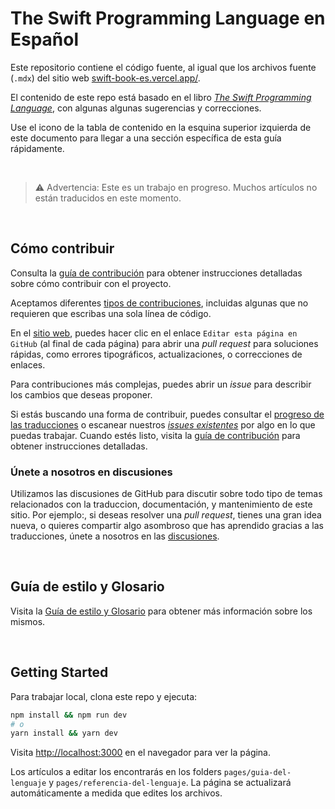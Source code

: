# The Swift Programming Language en Español

Este repositorio contiene el código fuente, al igual que los archivos fuente (`.mdx`) del sitio web [swift-book-es.vercel.app/](https://swift-book-es.vercel.app/).

El contenido de este repo está basado en el libro [_The Swift Programming Language_](https://docs.swift.org/swift-book/), con algunas algunas sugerencias y correcciones.

Use el icono de la tabla de contenido en la esquina superior izquierda de este documento para llegar a una sección específica de esta guía rápidamente.

<br />

> ⚠️ Advertencia: Este es un trabajo en progreso. Muchos artículos no están traducidos en este momento.

<br />

## Cómo contribuir

Consulta la [guía de contribución](./CONTRIBUTING.md) para obtener instrucciones detalladas sobre cómo contribuir con el proyecto.

Aceptamos diferentes [tipos de contribuciones](./CONTRIBUTING.md), incluidas algunas que no requieren que escribas una sola línea de código.

En el [sitio web](https://swift-book-es.vercel.app/), puedes hacer clic en el enlace `Editar esta página en GitHub` (al final de cada página) para abrir una _pull request_ para soluciones rápidas, como errores tipográficos, actualizaciones, o correcciones de enlaces.

Para contribuciones más complejas, puedes abrir un _issue_ para describir los cambios que deseas proponer.

Si estás buscando una forma de contribuir, puedes consultar el [progreso de las traducciones](https://github.com/spaceinvadev/swift-book-es/issues/3) o escanear nuestros [_issues existentes_](https://github.com/spaceinvadev/swift-book-es/issues) por algo en lo que puedas trabajar. Cuando estés listo, visita la [guía de contribución](./CONTRIBUTING.md) para obtener instrucciones detalladas.

### Únete a nosotros en discusiones

Utilizamos las discusiones de GitHub para discutir sobre todo tipo de temas relacionados con la traduccion, documentación, y mantenimiento de este sitio. Por ejemplo:, si deseas resolver una _pull request_, tienes una gran idea nueva, o quieres compartir algo asombroso que has aprendido gracias a las traducciones, únete a nosotros en las [discusiones](https://github.com/spaceinvadev/swift-book-es/discussions).

<br />

## Guía de estilo y Glosario

Visita la [Guía de estilo y Glosario](./STYLEGUIDE.md) para obtener más información sobre los mismos.

<br />

## Getting Started

Para trabajar local, clona este repo y ejecuta:

```bash
npm install && npm run dev
# o
yarn install && yarn dev
```

Visita [http://localhost:3000](http://localhost:3000) en el navegador para ver la página.

Los artículos a editar los encontrarás en los folders `pages/guia-del-lenguaje` y `pages/referencia-del-lenguaje`. La página se actualizará automáticamente a medida que edites los archivos.
